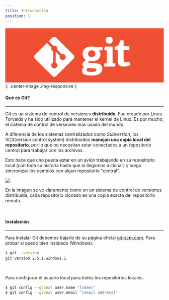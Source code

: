 ```yaml
---
title: Introducción
position: 1
---
```

![Git Logo](/images/git_logo2.jpg){: .center-image .img-responsive }

#### Qué es Git?
------
Git es un sistema de control de versiones <strong>distribuido</strong>. Fue creado por Linus Torvalds y ha sido utilizado para mantener el kernel de Linux. Es por mucho, el sistema de control de versiones mas usado del mundo.

A diferencia de los sistemas centralizados como *Subversion*, los VCS(version control system) distribuidos <strong>manejan una copia local del repositorio</strong>, por lo que no necesitan estar conectados a un repositorio central para trabajar con los archivos.

Esto hace que uno pueda estar en un avión trabajando en su repositorio local (con toda su historia hasta que lo llegamos a clonar) y luego sincronizar los cambios con algun repositorio "central". 


<img src="https://www.git-tower.com/learn/content/01-git/01-ebook/en/02-mac/07-appendix/02-from-subversion-to-git/centralized-vs-distributed.png" class="center-image" style="display: block;	max-width: 70%;	height: auto;">

En la imagen se ve claramente como en un sistema de control de versiones distribuida, cada repositorio clonado es una copia exacta del repositorio remoto.
<br>

<br>

#### Instalación
------
Para instalar Git debemos bajarlo de su página oficial [git-scm.com](https://git-scm.com/ "Página oficial de Git"). Para probar si quedó bien instalado (Windows):

```sh
$ git --version
git version 2.5.1.windows.1
```
<br>

Para configurar el usuario local para todos los repositorios locales.
```sh
$ git config --global user.name "[name]"
$ git config --global user.email "[email address]"
```




<!-- Welcome to our API.

This API document is designed for those interested in developing for our platform.

This API is still under development and will evolve.

You'll succeed if you do this.
{: .success }

Here's some useful information.
{: .info }

Something may not happen if you try and do this.
{: .warning }

Something bad will happen if you do this.
{: .error } -->
